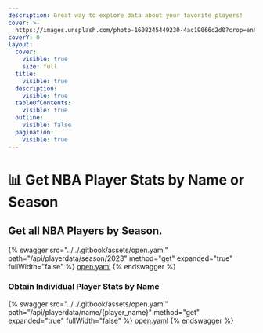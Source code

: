```yaml
---
description: Great way to explore data about your favorite players!
cover: >-
  https://images.unsplash.com/photo-1608245449230-4ac19066d2d0?crop=entropy&cs=srgb&fm=jpg&ixid=M3wxOTcwMjR8MHwxfHNlYXJjaHw1fHxiYXNrZXRiYWxsfGVufDB8fHx8MTY5MTE2ODQxOXww&ixlib=rb-4.0.3&q=85
coverY: 0
layout:
  cover:
    visible: true
    size: full
  title:
    visible: true
  description:
    visible: true
  tableOfContents:
    visible: true
  outline:
    visible: false
  pagination:
    visible: true
---
```


# 📊 Get NBA Player Stats by Name or Season

## Get all NBA Players by Season.

{% swagger src="../../.gitbook/assets/open.yaml" path="/api/playerdata/season/2023" method="get" expanded="true" fullWidth="false" %}
[open.yaml](../../.gitbook/assets/open.yaml)
{% endswagger %}

### Obtain Individual Player Stats by Name

{% swagger src="../../.gitbook/assets/open.yaml" path="/api/playerdata/name/{player_name}" method="get" expanded="true" fullWidth="false" %}
[open.yaml](../../.gitbook/assets/open.yaml)
{% endswagger %}

##
